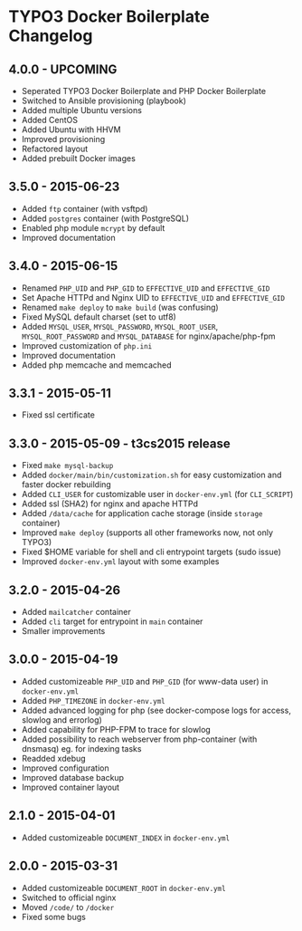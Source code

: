 TYPO3 Docker Boilerplate Changelog
==================================

4.0.0 - UPCOMING
-----------------------
- Seperated TYPO3 Docker Boilerplate and PHP Docker Boilerplate
- Switched to Ansible provisioning (playbook)
- Added multiple Ubuntu versions
- Added CentOS
- Added Ubuntu with HHVM
- Improved provisioning
- Refactored layout
- Added prebuilt Docker images

3.5.0 - 2015-06-23
-----------------------
- Added `ftp` container (with vsftpd)
- Added `postgres` container (with PostgreSQL)
- Enabled php module `mcrypt` by default
- Improved documentation

3.4.0 - 2015-06-15
-------------------------------------
- Renamed `PHP_UID` and `PHP_GID` to `EFFECTIVE_UID` and `EFFECTIVE_GID`
- Set Apache HTTPd and Nginx UID to `EFFECTIVE_UID` and `EFFECTIVE_GID`
- Renamed `make deploy` to `make build` (was confusing)
- Fixed MySQL default charset (set to utf8)
- Added `MYSQL_USER`, `MYSQL_PASSWORD`, `MYSQL_ROOT_USER`, `MYSQL_ROOT_PASSWORD` and `MYSQL_DATABASE` for nginx/apache/php-fpm
- Improved customization of `php.ini`
- Improved documentation
- Added php memcache and memcached

3.3.1 - 2015-05-11
-------------------------------------
- Fixed ssl certificate

3.3.0 - 2015-05-09 - t3cs2015 release
-------------------------------------
- Fixed `make mysql-backup`
- Added `docker/main/bin/customization.sh` for easy customization and faster docker rebuilding
- Added `CLI_USER` for customizable user in `docker-env.yml` (for `CLI_SCRIPT`)
- Added ssl (SHA2) for nginx and apache HTTPd
- Added `/data/cache` for application cache storage (inside `storage` container)
- Improved `make deploy` (supports all other frameworks now, not only TYPO3)
- Fixed $HOME variable for shell and cli entrypoint targets (sudo issue)
- Improved `docker-env.yml` layout with some examples

3.2.0 - 2015-04-26
------------------
- Added `mailcatcher` container
- Added `cli` target for entrypoint in `main` container
- Smaller improvements

3.0.0 - 2015-04-19
------------------
- Added customizeable `PHP_UID` and `PHP_GID` (for www-data user) in `docker-env.yml`
- Added `PHP_TIMEZONE` in `docker-env.yml`
- Added advanced logging for php (see docker-compose logs for access, slowlog and errorlog)
- Added capability for PHP-FPM to trace for slowlog
- Added possibility to reach webserver from php-container (with dnsmasq) eg. for indexing tasks
- Readded xdebug
- Improved configuration
- Improved database backup
- Improved container layout

2.1.0 - 2015-04-01
------------------
- Added customizeable `DOCUMENT_INDEX` in `docker-env.yml`

2.0.0 - 2015-03-31
------------------
- Added customizeable `DOCUMENT_ROOT` in `docker-env.yml`
- Switched to official nginx
- Moved `/code/` to `/docker`
- Fixed some bugs
